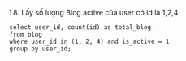 18. Lấy số lượng Blog active của user có id là 1,2,4
```
select user_id, count(id) as total_blog
from blog
where user_id in (1, 2, 4) and is_active = 1
group by user_id;
```

